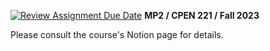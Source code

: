 [![Review Assignment Due Date](https://classroom.github.com/assets/deadline-readme-button-24ddc0f5d75046c5622901739e7c5dd533143b0c8e959d652212380cedb1ea36.svg)](https://classroom.github.com/a/kly-QEqu)
**MP2 / CPEN 221 / Fall 2023**

Please consult the course's Notion page for details.
